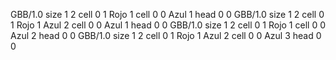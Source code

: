 <gs-board without-header> GBB/1.0
size 1 2
cell 0 1 Rojo 1 
cell 0 0 Azul 1 
head 0 0
 </gs-board>
<gs-board without-header> GBB/1.0
size 1 2
cell 0 1 Rojo 1 Azul 2
cell 0 0 Azul 1 
head 0 0
 </gs-board>
<gs-board without-header> GBB/1.0
size 1 2
cell 0 1 Rojo 1 
cell 0 0 Azul 2 
head 0 0
 </gs-board>
<gs-board without-header> GBB/1.0
size 1 2
cell 0 1 Rojo 1 Azul 2
cell 0 0 Azul 3
head 0 0 </gs-board>